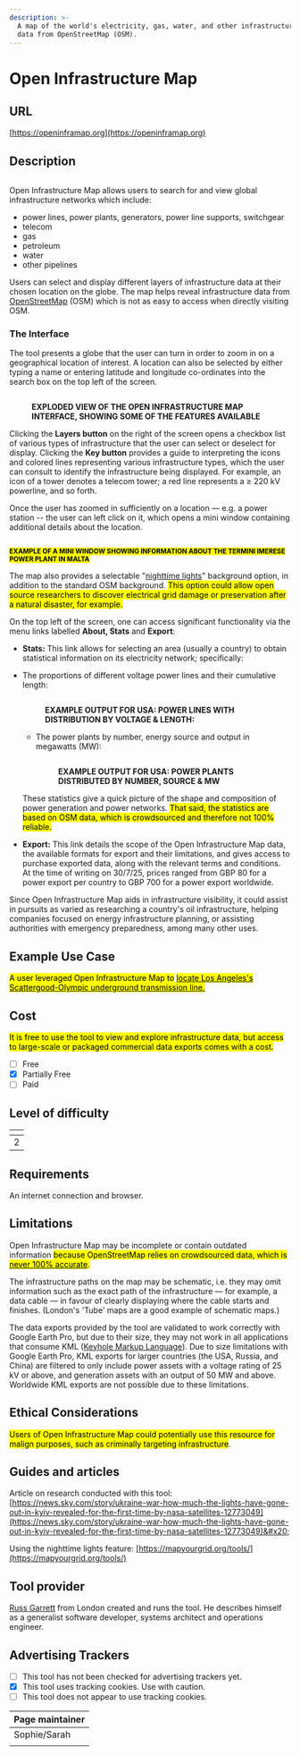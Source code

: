 ```yaml
---
description: >-
  A map of the world's electricity, gas, water, and other infrastructure, using
  data from OpenStreetMap (OSM).
---
```


# Open Infrastructure Map

## URL

[https://openinframap.org](https://openinframap.org)

## Description

<figure><img src=".gitbook/assets/OPENINFRAMAP1.gif" alt=""><figcaption></figcaption></figure>

Open Infrastructure Map allows users to search for and view global infrastructure networks which include:

* power lines, power plants, generators, power line supports, switchgear
* telecom
* gas
* petroleum
* water
* other pipelines

Users can select and display different layers of infrastructure data at their chosen location on the globe. The map helps reveal infrastructure data from [OpenStreetMap](https://www.openstreetmap.org/) (OSM) which is not as easy to access when directly visiting OSM.&#x20;

### The Interface

The tool presents a globe that the user can turn in order to zoom in on a geographical location of interest.  A location can also be selected by either typing a name or entering latitude and longitude co-ordinates into the search box on the top left of the screen. &#x20;

<figure><img src=".gitbook/assets/image (1).png" alt=""><figcaption><p><strong>EXPLODED VIEW OF THE OPEN INFRASTRUCTURE MAP INTERFACE, SHOWING SOME OF THE FEATURES AVAILABLE</strong></p></figcaption></figure>

Clicking the **Layers button** on the right of the screen opens a checkbox list of various types of infrastructure that the user can select or deselect for display.  Clicking the **Key button** provides a guide to interpreting the icons and colored lines representing various infrastructure types, which the user can consult to identify the infrastructure being displayed. For example, an icon of a tower denotes a telecom tower; a red line represents a ≥ 220 kV powerline, and so forth. &#x20;

Once the user has zoomed in sufficiently on a location — e.g. a power station -- the user can left click on it, which opens a mini window containing additional details about the location.&#x20;

<figure><img src=".gitbook/assets/image.png" alt=""><figcaption></figcaption></figure>

<sup><mark style="color:$warning;">**EXAMPLE OF A MINI WINDOW SHOWING INFORMATION ABOUT THE TERMINI IMERESE POWER PLANT IN MALTA**<mark style="color:$warning;"></sup>&#x20;

The map also provides a selectable "[nighttime lights](https://mapyourgrid.org/tools/)" background option, in addition to the standard OSM background. <mark style="color:$warning;">This option could allow open source researchers to discover electrical grid damage or preservation after a natural disaster, for example.</mark>

On the top left of the screen, one can access significant functionality via the menu links labelled **About, Stats** and **Export**:

* **Stats:** This link allows for selecting an area (usually a country) to obtain statistical information on its electricity network; specifically:
*   The proportions of different voltage power lines and their cumulative length:

    <figure><img src=".gitbook/assets/statsUS3.JPG" alt=""><figcaption><p><strong>EXAMPLE OUTPUT FOR USA: POWER LINES WITH DISTRIBUTION BY VOLTAGE &#x26; LENGTH:</strong></p></figcaption></figure>

    *   &#x20;The power plants by number, energy source and output in megawatts (MW):

        <figure><img src=".gitbook/assets/image (1) (1) (1).png" alt=""><figcaption><p><strong>EXAMPLE OUTPUT FOR USA: POWER PLANTS DISTRIBUTED BY NUMBER, SOURCE &#x26; MW</strong></p></figcaption></figure>

    These statistics give a quick picture of the shape and composition of power generation and power networks.  <mark style="color:$warning;">That said, the statistics are based on OSM data, which is crowdsourced and therefore not 100% reliable.</mark>
* **Export:** This link details the scope of the Open Infrastructure Map data, the available formats for export and their limitations, and gives access to purchase exported data, along with the relevant terms and conditions. At the time of writing on 30/7/25, prices ranged from GBP 80 for a power export per country to GBP 700 for a power export worldwide.

Since Open Infrastructure Map aids in infrastructure visibility, it could assist in pursuits as varied as researching a country's oil infrastructure,  helping companies focused on energy infrastructure planning, or assisting authorities with emergency preparedness, among many other uses.

## Example Use Case

<mark style="color:$warning;">A user leveraged Open Infrastructure Map to</mark> [<mark style="color:$warning;">locate Los Angeles's Scattergood-Olympic underground transmission line.</mark>](https://news.ycombinator.com/item?id=29951252)

## Cost&#x20;

<mark style="color:$warning;">It is free to use the tool to view and explore infrastructure data, but access to large-scale or packaged commercial data exports comes with a cost.</mark>&#x20;

* [ ] Free
* [x] Partially Free
* [ ] Paid

## Level of difficulty

<table><thead><tr><th data-type="rating" data-max="5"></th></tr></thead><tbody><tr><td>2</td></tr></tbody></table>

## Requirements

An internet connection and browser.

## Limitations

Open Infrastructure Map may be incomplete or contain outdated information <mark style="color:$warning;">because OpenStreetMap relies on crowdsourced data, which is</mark> [<mark style="color:$warning;">never 100% accurate</mark>](https://www.nature.com/articles/s41467-023-39698-6)<mark style="color:$warning;">.</mark>

The infrastructure paths on the map may be schematic, i.e. they may omit information such as the exact path of the infrastructure — for example, a data cable — in favour of clearly displaying where the cable starts and finishes. (London's 'Tube' maps are a good example of schematic maps.)

The data exports provided by the tool are validated to work correctly with Google Earth Pro, but due to their size, they may not work in all applications that consume KML ([Keyhole Markup Language](https://www.geowgs84.com/post/what-exactly-is-a-kml-file-and-how-can-i-create-one)). Due to size limitations with Google Earth Pro, KML exports for larger countries (the USA, Russia, and China) are filtered to only include power assets with a voltage rating of 25 kV or above, and generation assets with an output of 50 MW and above. Worldwide KML exports are not possible due to these limitations.

## Ethical Considerations

<mark style="color:$warning;">Users of Open Infrastructure Map could potentially use this resource for malign purposes, such as criminally targeting infrastructure</mark>.

## Guides and articles

Article on research conducted with this tool: [https://news.sky.com/story/ukraine-war-how-much-the-lights-have-gone-out-in-kyiv-revealed-for-the-first-time-by-nasa-satellites-12773049](https://news.sky.com/story/ukraine-war-how-much-the-lights-have-gone-out-in-kyiv-revealed-for-the-first-time-by-nasa-satellites-12773049)&#x20;

Using the nighttime lights feature: [https://mapyourgrid.org/tools/](https://mapyourgrid.org/tools/)

## Tool provider

[Russ Garrett](https://russ.garrett.co.uk/) from London created and runs the tool.  He describes himself as a generalist software developer, systems architect and operations engineer.&#x20;

## Advertising Trackers

* [ ] This tool has not been checked for advertising trackers yet.
* [x] This tool uses tracking cookies. Use with caution.
* [ ] This tool does not appear to use tracking cookies.

| Page maintainer |
| --------------- |
| Sophie/Sarah    |
|                 |
